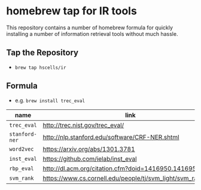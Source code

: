 # homebrew tap for IR tools

This repository contains a number of homebrew formula for quickly installing a number of information retrieval tools 
without much hassle.

## Tap the Repository

 - `brew tap hscells/ir`

## Formula

 - e.g. `brew install trec_eval`

|name          |link                                                         |
|--------------|-------------------------------------------------------------|
|`trec_eval`   |http://trec.nist.gov/trec_eval/                              |
|`stanford-ner`|http://nlp.stanford.edu/software/CRF-NER.shtml               |
|`word2vec`    |https://arxiv.org/abs/1301.3781                              |
|`inst_eval`   |https://github.com/ielab/inst_eval                           |
|`rbp_eval`    |http://dl.acm.org/citation.cfm?doid=1416950.1416952          |
|`svm_rank`    |https://www.cs.cornell.edu/people/tj/svm_light/svm_rank.html |